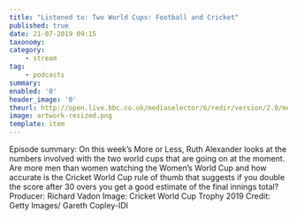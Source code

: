 ```yaml
---
title: "Listened to: Two World Cups: Football and Cricket"
published: true
date: 21-07-2019 09:15
taxonomy:
category:
	- stream
tag:
	- podcasts
summary:
enabled: '0'
header_image: '0'
theurl: http://open.live.bbc.co.uk/mediaselector/6/redir/version/2.0/mediaset/audio-nondrm-download/proto/http/vpid/p07g446r.mp3
image: artwork-resized.png
template: item
---
```

 
Episode summary: On this week’s More or Less, Ruth Alexander looks at the numbers involved with the two world cups that are going on at the moment. Are more men than women watching the Women’s World Cup and how accurate is the Cricket World Cup rule of thumb that suggests if you double the score after 30 overs you get a good estimate of the final innings total? Producer: Richard Vadon Image: Cricket World Cup Trophy 2019 Credit: Getty Images/ Gareth Copley-IDI
